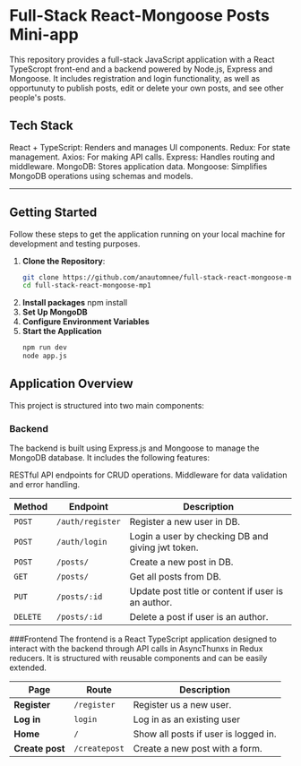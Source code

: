 # Full-Stack React-Mongoose Posts Mini-app

This repository provides a full-stack JavaScript application with a React TypeScropt front-end and a backend powered by Node.js, Express and Mongoose. It includes registration and login functionality, as well as opportunuty to publish posts, edit or delete your own posts, and see other people's posts.

## Tech Stack
React + TypeScript: Renders and manages UI components.
Redux: For state management.
Axios: For making API calls.
Express: Handles routing and middleware.
MongoDB: Stores application data.
Mongoose: Simplifies MongoDB operations using schemas and models.

---

## Getting Started

Follow these steps to get the application running on your local machine for development and testing purposes.

1. **Clone the Repository**:
   ```bash
   git clone https://github.com/anautomnee/full-stack-react-mongoose-mp1.git
   cd full-stack-react-mongoose-mp1
2. **Install packages**
   npm install
3. **Set Up MongoDB**
4. **Configure Environment Variables**
5. **Start the Application**
   ```bash
   npm run dev
   node app.js

## Application Overview
This project is structured into two main components:

### Backend
The backend is built using Express.js and Mongoose to manage the MongoDB database. It includes the following features:

RESTful API endpoints for CRUD operations.
Middleware for data validation and error handling.

| Method   | Endpoint           | Description                                        |
|----------|--------------------|----------------------------------------------------|
| `POST`   | `/auth/register`   | Register a new user in DB.                         |
| `POST`   | `/auth/login`      | Login a user by checking DB and giving jwt token.  |
| `POST`   | `/posts/`          | Create a new post in DB.                           |
| `GET`    | `/posts/`          | Get all posts from DB.                             |
| `PUT`    | `/posts/:id`       | Update post title or content if user is an author. |
| `DELETE` | `/posts/:id`       | Delete a post if user is an author.                |



###Frontend
The frontend is a React TypeScript application designed to interact with the backend through API calls in AsyncThunxs in Redux reducers. It is structured with reusable components and can be easily extended.

| Page             | Route             | Description                               |
|------------------|-------------------|-------------------------------------------|
| **Register**     | `/register`       | Register us a new user.                   |
| **Log in**       | `login`           | Log in as an existing user                |
| **Home**         | `/`               | Show all posts if user is logged in.      |
| **Create post**  | `/createpost`     | Create a new post with a form.            |

